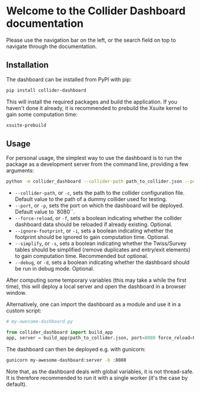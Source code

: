 # Welcome to the Collider Dashboard documentation

Please use the navigation bar on the left, or the search field on top to navigate through the documentation.

## Installation

The dashboard can be installed from PyPI with pip:

```bash
pip install collider-dashboard
```

This will install the required packages and build the application. If you haven't done it already, it is recommended to prebuild the Xsuite kernel to gain some computation time:

```bash
xsuite-prebuild
```

## Usage

For personal usage, the simplest way to use the dashboard is to run the package as a development server from the command line, providing a few arguments:

```bash
python -m collider_dashboard --collider-path path_to_collider.json --port 8080 --force-reload --ignore-footprint --simplify --debug
```

- `--collider-path`, or `-c`, sets the path to the collider configuration file. Default value to the path of a dummy collider used for testing.
- `--port`, or `-p`, sets the port on which the dashboard will be deployed. Default value to `8080``.
- `--force-reload`, or `-f`,  sets a boolean indicating whether the collider dashboard data should be reloaded if already existing. Optional.
- `--ignore-footprint`, or `-i`, sets a boolean indicating whether the footprint should be ignored to gain computation time. Optional.
- `--simplify`, or `-s`, sets a boolean indicating whether the Twiss/Survey tables should be simplified (remove duplicates and entry/exit elements) to gain computation time. Recommended but optional.
- `--debug`, or `-d`, sets a boolean indicating whether the dashboard should be run in debug mode. Optional.

After computing some temporary variables (this may take a while the first time), this will deploy a local server and open the dashboard in a browser window.

Alternatively, one can import the dashboard as a module and use it in a custom script:

```python
# my-awesome-dashboard.py

from collider_dashboard import build_app
app, server = build_app(path_to_collider.json, port=8080 force_reload=False, ignore_footprint=False, debug = False, simplify_tw=True)
```

The dashboard can then be deployed e.g. with gunicorn:

```bash
gunicorn my-awesome-dashboard:server -b :8080
```

Note that, as the dashboard deals with global variables, it is not thread-safe. It is therefore recommended to run it with a single worker (it's the case by default).
